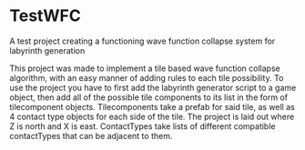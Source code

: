 # TestWFC
A test project creating a functioning wave function collapse system for labyrinth generation

This project was made to implement a tile based wave function collapse algorithm, with an easy manner of adding rules to each tile possibility.
To use the project you have to first add the labyrinth generator script to a game object, then add all of the possible tile components to its list in the form of tilecomponent objects.
Tilecomponents take a prefab for said tile, as well as 4 contact type objects for each side of the tile. The project is laid out where Z is north and X is east.
ContactTypes take lists of different compatible contactTypes that can be adjacent to them. 
